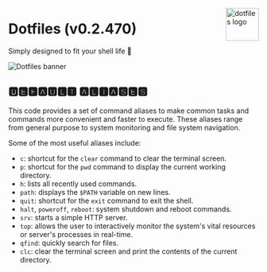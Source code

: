 <!-- markdownlint-disable MD033 MD041 MD043 -->

<img
  src="https://kura.pro/dotfiles/v2/images/logos/dotfiles.svg"
  alt="dotfiles logo"
  width="66"
  align="right"
/>

<!-- markdownlint-enable MD033 MD041 -->

# Dotfiles (v0.2.470)

Simply designed to fit your shell life 🐚

![Dotfiles banner][banner]

## 🅳🅴🅵🅰🆄🅻🆃 🅰🅻🅸🅰🆂🅴🆂

This code provides a set of command aliases to make common tasks and
commands more convenient and faster to execute. These aliases range from
general purpose to system monitoring and file system navigation.

Some of the most useful aliases include:

- `c`: shortcut for the `clear` command to clear the terminal screen.
- `p`: shortcut for the `pwd` command to display the current working
  directory.
- `h`: lists all recently used commands.
- `path`: displays the `$PATH` variable on new lines.
- `quit`: shortcut for the `exit` command to exit the shell.
- `halt`, `poweroff`, `reboot`: system shutdown and reboot commands.
- `srv`: starts a simple HTTP server.
- `top`: allows the user to interactively monitor the system's vital
  resources or server's processes in real-time.
- `qfind`: quickly search for files.
- `clc`: clear the terminal screen and print the contents of the current
  directory.

[banner]: https://kura.pro/dotfiles/v2/images/titles/title-dotfiles.svg
